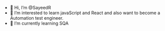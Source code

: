 - 👋 Hi, I’m @SayeedR
- 👀 I’m interested to learn javaScript and React and also want to become a Automation test engineer. 
- 🌱 I’m currently learning SQA
<!---
SayeedR/SayeedR is a ✨ special ✨ repository because its `README.md` (this file) appears on your GitHub profile.
You can click the Preview link to take a look at your changes.
--->
